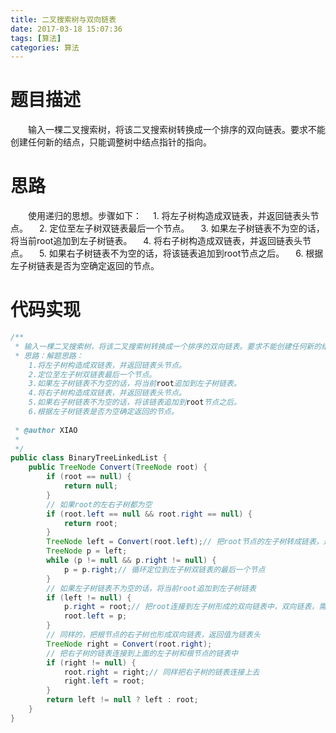 ```yaml
---
title: 二叉搜索树与双向链表
date: 2017-03-18 15:07:36
tags: [算法]
categories: 算法
---
```

# 题目描述
&emsp;&emsp;输入一棵二叉搜索树，将该二叉搜索树转换成一个排序的双向链表。要求不能创建任何新的结点，只能调整树中结点指针的指向。
<!--more-->
# 思路
&emsp;&emsp;使用递归的思想。步骤如下：
&emsp;1. 将左子树构造成双链表，并返回链表头节点。
&emsp;2. 定位至左子树双链表最后一个节点。
&emsp;3. 如果左子树链表不为空的话，将当前root追加到左子树链表。
&emsp;4. 将右子树构造成双链表，并返回链表头节点。
&emsp;5. 如果右子树链表不为空的话，将该链表追加到root节点之后。
&emsp;6. 根据左子树链表是否为空确定返回的节点。
# 代码实现
```java
/**
 * 输入一棵二叉搜索树，将该二叉搜索树转换成一个排序的双向链表。要求不能创建任何新的结点，只能调整树中结点指针的指向。
 * 思路：解题思路：
	1.将左子树构造成双链表，并返回链表头节点。
	2.定位至左子树双链表最后一个节点。
	3.如果左子树链表不为空的话，将当前root追加到左子树链表。
	4.将右子树构造成双链表，并返回链表头节点。
	5.如果右子树链表不为空的话，将该链表追加到root节点之后。
	6.根据左子树链表是否为空确定返回的节点。
	
 * @author XIAO
 *
 */
public class BinaryTreeLinkedList {
	public TreeNode Convert(TreeNode root) {
		if (root == null) {
			return null;
		}
		// 如果root的左右子树都为空
		if (root.left == null && root.right == null) {
			return root;
		}
		TreeNode left = Convert(root.left);// 把root节点的左子树转成链表，返回值为链表的头
		TreeNode p = left;
		while (p != null && p.right != null) {
			p = p.right;// 循环定位到左子树双链表的最后一个节点
		}
		// 如果左子树链表不为空的话，将当前root追加到左子树链表
		if (left != null) {
			p.right = root;// 把root连接到左子树形成的双向链表中，双向链表，需要左右都连接
			root.left = p;
		}
		// 同样的，把根节点的右子树也形成双向链表，返回值为链表头
		TreeNode right = Convert(root.right);
		// 把右子树的链表连接到上面的左子树和根节点的链表中
		if (right != null) {
			root.right = right;// 同样把右子树的链表连接上去
			right.left = root;
		}
		return left != null ? left : root;
	}
}
```